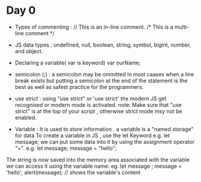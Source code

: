 # Day 0 

- Types of commenting :
// This is an in-line comment.
/* This is a
multi-line comment */

- JS data types :
undefined, null, boolean, string, symbol, bigint, number, and object.

- Declaring a variable( var is keyword)
 var ourName;

- semicolon (;) :
a semicolon may be ommitted in most caases when a line break exists
but putting a semicolon at the end of the statement is the best as well as safest practice for the programmers.

- use strict :
using "use strict" or 'use strict' the modern JS get recognised or modern mode is activated.
note: Make sure that "use strict" is at the top of your script , otherwise strict mode msy not be enabled.

- Variable :
It is used to store information . a variable is a "named storage" for data To create a variable in JS , use the let Keyword 
e.g.
let message;
we can put some data into it by using the assignment operator "=".
e.g.
let message;
message = "hello";

The string is now saved into the memory area associated with the variable we can access it using the variable name:
eg.
let message ;
message = 'hello';
alert(message); // shows the variable's content